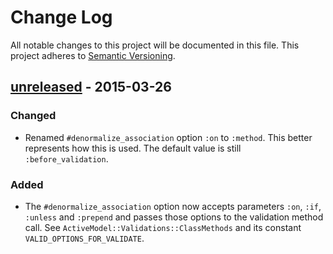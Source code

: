 # Change Log
All notable changes to this project will be documented in this file.
This project adheres to [Semantic Versioning](http://semver.org/).

## [unreleased] - 2015-03-26

### Changed
- Renamed `#denormalize_association` option `:on` to `:method`. This
  better represents how this is used. The default value is still
  `:before_validation`.

### Added
- The `#denormalize_association` option now accepts parameters `:on`,
  `:if`, `:unless` and `:prepend` and passes those options to the
  validation method call. See `ActiveModel::Validations::ClassMethods`
  and its constant `VALID_OPTIONS_FOR_VALIDATE`.

[unreleased]: https://github.com/GoLearnUp/fixturize/compare/v0.2.3...HEAD
